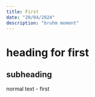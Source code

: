 ```yaml
---
title: First 
date: "20/04/2024"
description: "bruhm moment"
---
```


# heading for first
## subheading

normal text - first